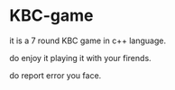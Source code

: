 # KBC-game
it is a 7 round KBC game in c++ language.

do enjoy it playing it with your firends.

do report error you face.
